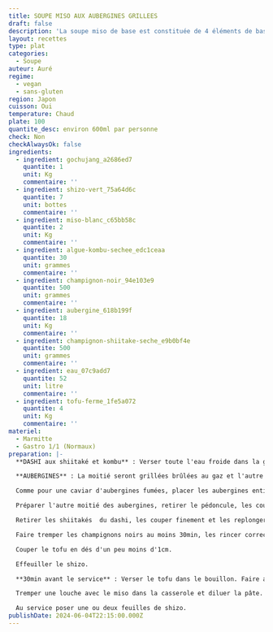 ```yaml
---
title: SOUPE MISO AUX AUBERGINES GRILLEES
draft: false
description: 'La soupe miso de base est constituée de 4 éléments de base : le dashi, 1 à 3 ingrédients de saison, le miso et une garniture.'
layout: recettes
type: plat
categories:
  - Soupe
auteur: Auré
regime:
  - vegan
  - sans-gluten
region: Japon
cuisson: Oui
temperature: Chaud
plate: 100
quantite_desc: environ 600ml par personne
check: Non
checkAlwaysOk: false
ingredients:
  - ingredient: gochujang_a2686ed7
    quantite: 1
    unit: Kg
    commentaire: ''
  - ingredient: shizo-vert_75a64d6c
    quantite: 7
    unit: bottes
    commentaire: ''
  - ingredient: miso-blanc_c65bb58c
    quantite: 2
    unit: Kg
    commentaire: ''
  - ingredient: algue-kombu-sechee_edc1ceaa
    quantite: 30
    unit: grammes
    commentaire: ''
  - ingredient: champignon-noir_94e103e9
    quantite: 500
    unit: grammes
    commentaire: ''
  - ingredient: aubergine_618b199f
    quantite: 18
    unit: Kg
    commentaire: ''
  - ingredient: champignon-shiitake-seche_e9b0bf4e
    quantite: 500
    unit: grammes
    commentaire: ''
  - ingredient: eau_07c9add7
    quantite: 52
    unit: litre
    commentaire: ''
  - ingredient: tofu-ferme_1fe5a072
    quantite: 4
    unit: Kg
    commentaire: ''
materiel:
  - Marmitte
  - Gastro 1/1 (Normaux)
preparation: |-
  **DASHI aux shiitaké et kombu** : Verser toute l'eau froide dans la gamelle avec l'algue et tous les champignons et laisser tremper toute la nuit à couvert.

  **AUBERGINES** : La moitié seront grillées brûlées au gaz et l'autre confites au four.

  Comme pour une caviar d'aubergines fumées, placer les aubergines entières sur les brûleurs allumés. 10min de chaque cotés. Une fois cuites les enfermer dans un gros sac plastique afin que la peau se décolle facilement. Une fois refroidie, peler à la main les aubergines et ne pas hésiter à les rincer à l'eau pour enlever les petits morceaux cramés. Réserver dans un plat.

  Préparer l'autre moitié des aubergines, retirer le pédoncule, les couper en deux dans le sens de la longueur, puis les découper en tranches et enfin en lanières. Les disposer dans les plats à gastro. Saler, poivrer puis verser un généreux filet l’huile. Mélanger à la main pour bien enrober. Enfournez à 150°C pendant 45 minutes à une heure. Laisser à découvert pendant les 10 premières minutes, puis couvrir d’un papier aluminium ou d’une feuille de cuisson afin que les légumes cuisent à couvert.

  Retirer les shiitakés  du dashi, les couper finement et les replonger dans la gamelle . Placer le bouillon dashi sur le feu, faire chauffer sans jamais porter à ébullition. 

  Faire tremper les champignons noirs au moins 30min, les rincer correctement puis les émincer. Verser dans le dashi.

  Couper le tofu en dés d'un peu moins d'1cm. 

  Effeuiller le shizo.

  **30min avant le service** : Verser le tofu dans le bouillon. Faire attention à ne pas briser les cubes.

  Tremper une louche avec le miso dans la casserole et diluer la pâte. Ne surtout pas faire bouillir le miso, cela tuerait les bonnes bactéries et enlèverait les effets positifs.

  Au service poser une ou deux feuilles de shizo.
publishDate: 2024-06-04T22:15:00.000Z
---
```

